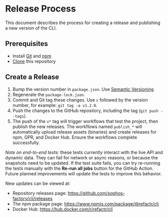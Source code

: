 # Release Process

This document describes the process for creating a release and publishing a new version of the CLI.

## Prerequisites

- Install [Git](https://git-scm.com/downloads) and [npm](https://www.npmjs.com/)
- [Clone](https://docs.github.com/en/repositories/creating-and-managing-repositories/cloning-a-repository) this repository

## Create a Release

1. Bump the version number in `package.json`. Use [Semantic Versioning](https://semver.org).
2. Regenerate the `package-lock.json`.
3. Commit and Git tag these changes. Use `v` followed by the version number, for example: `git tag -a v1.2.0`.
4. Push the changes to the GitHub repository, including the tag (`git push --tags`).
5. The push of the `v*` tag will trigger workflows that test the project, then publish the new releases. The workflows named `publish_*` will automatically upload release assets (binaries) and create releases for npm, GPR, and Docker Hub. Ensure the workflows complete successfully.

*Note on end-to-end tests:* these tests currently interact with the live API and dynamic data. They can fail for network or async reasons, or because the snapshots need to be updated. If the test suite fails, you can try re-running the tests manually with the **Re-run all jobs** button for the GitHub Action. Future planned improvements will update the tests to improve this behavior.

New updates can be viewed at:

- Repository releases page: https://github.com/sophos-factory/cli/releases
- The npm package page: https://www.npmjs.com/package/@refactr/cli
- Docker Hub: https://hub.docker.com/r/refactr/cli
